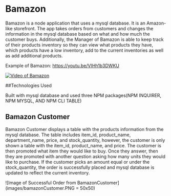 # Bamazon

Bamazon is a node application that uses a mysql database. It is an Amazon-like storefront. The app takes orders from customers and changes the information in the mysql database based on what and how much the customer buys. Additionally, the Manager of Bamazon is able to keep track of their products inventory so they can view what products they have, which products have a low inventory, add to the current inventories as well as add additional products.

Example of Bamazon: https://youtu.be/VIHh1b3DWKU

[![Video of Bamazon](https://img.youtube.com/vi/VIHh1b3DWKU/0.jpg)](https://youtu.be/VIHh1b3DWKU)

##Technologies Used

Built with mysql database and used three NPM packages(NPM INQUIRER, NPM MYSQL, AND NPM CLI TABLE)

## Bamazon Customer

Bamazon Customer displays a table with the products information from the mysql database. The table includes item_id, product_name, department_name, price, and stock_quantity, however, the customer is only shown a table with the item_id, product_name, and price. The customer is then promoted what item they would like to buy. Once they answer, then they are promoted with another question asking how many units they would like to purchase. If the customer picks an amount equal or under the stock_quantity, the order is successfully placed and mysql database is updated to reflect the current inventory.

![Image of Successful Order from BamazonCustomer](images/bamazonCustomer.PNG = 50x50)
